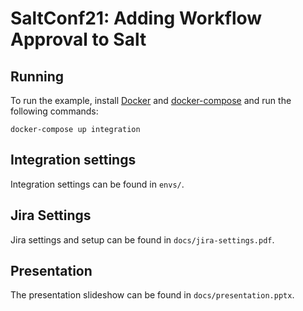 # SaltConf21: Adding Workflow Approval to Salt


## Running

To run the example, install [Docker](https://docs.docker.com/engine/install/)
and [docker-compose](https://docs.docker.com/compose/install/) and run the
following commands:

```
docker-compose up integration
```


## Integration settings

Integration settings can be found in `envs/`.


## Jira Settings

Jira settings and setup can be found in `docs/jira-settings.pdf`.


## Presentation

The presentation slideshow can be found in `docs/presentation.pptx`.
